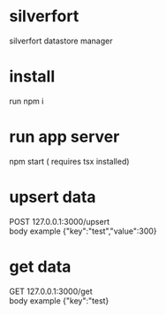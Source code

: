 # silverfort
silverfort datastore manager

# install
run npm i
# run app server
npm start ( requires tsx installed)

# upsert data
POST 127.0.0.1:3000/upsert
 <br />
body example {"key":"test","value":300}

# get data
GET 127.0.0.1:3000/get
 <br />
body example {"key":"test}

